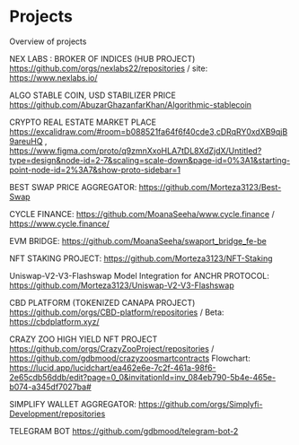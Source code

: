 # Projects
Overview of projects

NEX LABS : BROKER OF INDICES (HUB PROJECT)
https://github.com/orgs/nexlabs22/repositories / site: https://www.nexlabs.io/

ALGO STABLE COIN, USD STABILIZER PRICE
https://github.com/AbuzarGhazanfarKhan/Algorithmic-stablecoin

CRYPTO REAL ESTATE MARKET PLACE
https://excalidraw.com/#room=b088521fa64f6f40cde3,cDRqRY0xdXB9qjB9areuHQ , 
https://www.figma.com/proto/q9zmnXxoHLA7tDL8XdZjdX/Untitled?type=design&node-id=2-7&scaling=scale-down&page-id=0%3A1&starting-point-node-id=2%3A7&show-proto-sidebar=1

BEST SWAP PRICE AGGREGATOR: https://github.com/Morteza3123/Best-Swap

CYCLE FINANCE:
https://github.com/MoanaSeeha/www.cycle.finance / https://www.cycle.finance/

EVM BRIDGE:
https://github.com/MoanaSeeha/swaport_bridge_fe-be

NFT STAKING PROJECT: https://github.com/Morteza3123/NFT-Staking

Uniswap-V2-V3-Flashswap Model Integration for ANCHR PROTOCOL: https://github.com/Morteza3123/Uniswap-V2-V3-Flashswap

CBD PLATFORM (TOKENIZED CANAPA PROJECT)
https://github.com/orgs/CBD-platform/repositories / Beta: https://cbdplatform.xyz/

CRAZY ZOO HIGH YIELD NFT PROJECT
https://github.com/orgs/CrazyZooProject/repositories / https://github.com/gdbmood/crazyzoosmartcontracts
Flowchart: https://lucid.app/lucidchart/ea462e6e-7c2f-461a-98f6-2e65cdb56ddb/edit?page=0_0&invitationId=inv_084eb790-5b4e-465e-b074-a345df7027ba#

SIMPLIFY WALLET AGGREGATOR: 
https://github.com/orgs/Simplyfi-Development/repositories

TELEGRAM BOT
https://github.com/gdbmood/telegram-bot-2





